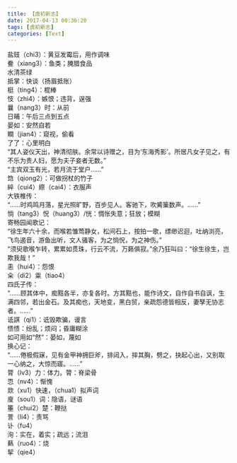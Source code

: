 ```yaml
---
title: 【虞初新志】
date: 2017-04-13 00:36:20
tags: [虞初新志]
categories: [Text]
---
```


<p dir="ltr"  >盐豉（chi3）：黄豆发霉后，用作调味<br />鲞（xiang3）：鱼类；腌腊食品<br />水清茶绿<br />抵掌：快谈（扬眉抵账）<br />梃（ting4）：棍棒<br />忮（zhi4）：嫉恨；违背，逞强<br />曩（nang3）时：从前<br />日晡：午后三点到五点<br />晏如：安然自若<br />瞷（jian4）：窥视，偷看<br />了了：心里明白<br />“其人姿仪天出，神清彻肤。余常以诗赠之，目为‘东海秀影’。所居凡女子见之，有不乐为贵人妇，愿为夫子妾者无数。”<br />“主宾双玉有光，若月流于堂户……”<br />筇（qiong2）：可做拐杖的竹子<br />綷（cui4）縩（cai4）：衣服声<br />大铁椎传：<br />“……时鸡鸣月落，星光照旷野，百步见人。客驰下，吹觱篥数声。……”<br />惝（tang3）怳（huang3）/恍：惆怅失意；狂放；模糊<br />寄畅园闻歌记：<br />“徐生年六十余，而喉若雏莺静女，松间石上，按拍一歌，缥缈迟迴，吐纳浏亮，飞鸟遏音，游鱼出听，文人骚客，为之惝怳，为之神伤。”<br />“须臾歌喉乍转，累累如贯珠，行云不流，万籁俱寂。”余乃狂叫曰：“徐生徐生，岂欺我哉！”<br />恚（hui4）：怨恨<br />籴（di2）粜（tiao4）<br />四氏子传：<br />“……顾其体中，痴黠各半，亦复各时。方其黠也，能作诗文，自作自书自讽，生满四邻，若出金石。及其痴也，天地变，黑白贸，亲疏怨德皆相反，妻孥无协志者。……”<br />诋諆（qi1）：诋毁欺骗，谩言<br />愦愦：纷乱；烦闷；昏庸糊涂<br />如可用如“然”：晏如，蔑如<br />换心记：<br />“……倦极假寐，见有金甲神拥巨斧，排闼入，摔其胸，劈之，抉起心出，又别取一心纳之，大惊而寤。……”<br />膂（lv3）力：体力。膂：脊梁骨<br />恧（nv4）：惭愧<br />欻（xu1）快速，（chua1）拟声词<br />廋（sou1）词：隐语，谜语<br />箠（chui2）楚：鞭挞<br />詈（li4）：责骂<br />讣（fu4）<br />洵：实在，着实；疏远；流泪<br />爇（ruo4）：烧<br />挈（qie4）</p>